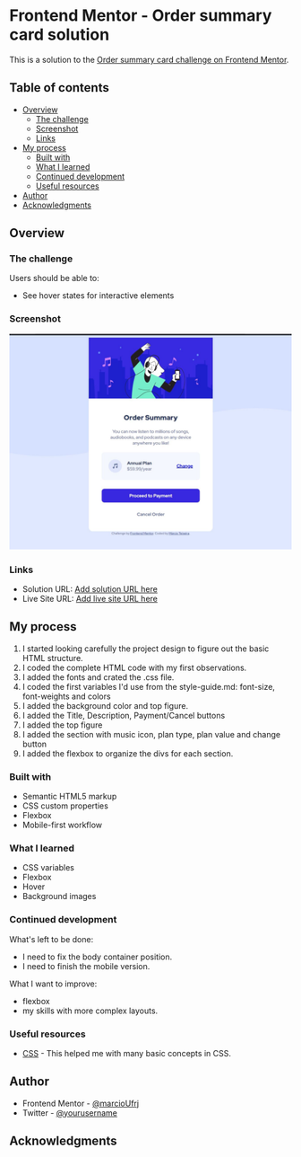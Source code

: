# Frontend Mentor - Order summary card solution

This is a solution to the [Order summary card challenge on Frontend Mentor](https://www.frontendmentor.io/challenges/order-summary-component-QlPmajDUj).

## Table of contents

- [Overview](#overview)
  - [The challenge](#the-challenge)
  - [Screenshot](#screenshot)
  - [Links](#links)
- [My process](#my-process)
  - [Built with](#built-with)
  - [What I learned](#what-i-learned)
  - [Continued development](#continued-development)
  - [Useful resources](#useful-resources)
- [Author](#author)
- [Acknowledgments](#acknowledgments)

## Overview

### The challenge

Users should be able to:
- See hover states for interactive elements

### Screenshot

![](./screenshots/desktop-preview.JPG)


### Links

- Solution URL: [Add solution URL here](https://your-solution-url.com)
- Live Site URL: [Add live site URL here](https://your-live-site-url.com)

## My process

1. I started looking carefully the project design to figure out the basic HTML structure.
2. I coded the complete HTML code with my first observations.
3. I added the fonts and crated the .css file.
4. I coded the first variables I'd use from the style-guide.md: font-size, font-weights and colors
5. I added the background color and top figure.
6. I added the Title, Description, Payment/Cancel buttons
7. I added the top figure
8. I added the section with music icon, plan type, plan value and change button
9. I added the flexbox to organize the divs for each section.

### Built with

- Semantic HTML5 markup
- CSS custom properties
- Flexbox
- Mobile-first workflow

### What I learned

- CSS variables
- Flexbox
- Hover
- Background images

### Continued development

What's left to be done:
  - I need to fix the body container position.
  - I need to finish the mobile version.

What I want to improve:
  - flexbox
  - my skills with more complex layouts.

### Useful resources

- [CSS](https://www.w3schools.com/css/default.asp) - This helped me with many basic concepts in CSS.

## Author

- Frontend Mentor - [@marcioUfrj](https://www.frontendmentor.io/profile/marcioUfrj)
- Twitter - [@yourusername](https://www.twitter.com/yourusername)

## Acknowledgments

